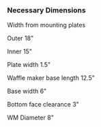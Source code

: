 ### Necessary Dimensions

Width from mounting plates

Outer 
18"

Inner 
15"

Plate width 
1.5"

Waffle maker base length 
12.5"

Base width
6"

Bottom face clearance 
3"

WM Diameter 
8"
